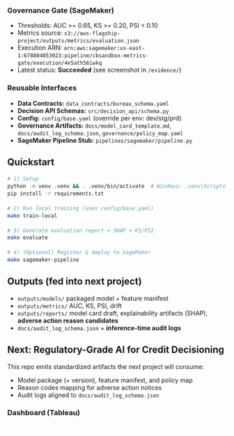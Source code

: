 
### Governance Gate (SageMaker)
- Thresholds: AUC >= 0.65, KS >= 0.20, PSI < 0.10
- Metrics source: `s3://aws-flagship-project/outputs/metrics/evaluation.json`
- Execution ARN: `arn:aws:sagemaker:us-east-1:678804053923:pipeline/cbsandbox-metrics-gate/execution/4e5ath56iwkq`
- Latest status: **Succeeded** (see screenshot in `/evidence/`)

### Reusable Interfaces
- **Data Contracts:** `data_contracts/bureau_schema.yaml`
- **Decision API Schemas:** `src/decision_api/schema.py`
- **Config:** `config/base.yaml` (override per env: dev/stg/prd)
- **Governance Artifacts:** `docs/model_card_template.md`, `docs/audit_log_schema.json`, `governance/policy_map.yaml`
- **SageMaker Pipeline Stub:** `pipelines/sagemaker/pipeline.py`

## Quickstart
```bash
# 1) Setup
python -m venv .venv && . .venv/bin/activate  # Windows: .venv\Scripts\activate
pip install -r requirements.txt

# 2) Run local training (uses config/base.yaml)
make train-local

# 3) Generate evaluation report + SHAP + KS/PSI
make evaluate

# 4) (Optional) Register & deploy to SageMaker
make sagemaker-pipeline
```

## Outputs (fed into next project)
- `outputs/models/` packaged model + feature manifest
- `outputs/metrics/` AUC, KS, PSI, drift
- `outputs/reports/` model card draft, explainability artifacts (SHAP), **adverse action reason candidates**
- `docs/audit_log_schema.json` + **inference-time audit logs**

## Next: Regulatory-Grade AI for Credit Decisioning
This repo emits standardized artifacts the next project will consume:
- Model package (+ version), feature manifest, and policy map
- Reason codes mapping for adverse action notices
- Audit logs aligned to `docs/audit_log_schema.json`

### Dashboard (Tableau)
![Bureau Sandbox Dashboard](assets/bureau_dashboard.png)
